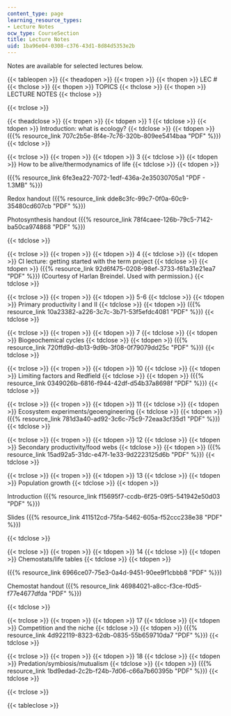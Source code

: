 ```yaml
---
content_type: page
learning_resource_types:
- Lecture Notes
ocw_type: CourseSection
title: Lecture Notes
uid: 1ba96e04-0308-c376-43d1-8d84d5353e2b
---
```


Notes are available for selected lectures below.

{{< tableopen >}}
{{< theadopen >}}
{{< tropen >}}
{{< thopen >}}
LEC #
{{< thclose >}}
{{< thopen >}}
TOPICS
{{< thclose >}}
{{< thopen >}}
LECTURE NOTES
{{< thclose >}}

{{< trclose >}}

{{< theadclose >}}
{{< tropen >}}
{{< tdopen >}}
1
{{< tdclose >}}
{{< tdopen >}}
Introduction: what is ecology?
{{< tdclose >}}
{{< tdopen >}}
({{% resource_link 707c2b5e-8f4e-7c76-320b-809ee5414baa "PDF" %}})
{{< tdclose >}}

{{< trclose >}}
{{< tropen >}}
{{< tdopen >}}
3
{{< tdclose >}}
{{< tdopen >}}
How to be alive/thermodynamics of life
{{< tdclose >}}
{{< tdopen >}}


({{% resource_link 6fe3ea22-7072-1edf-436a-2e35030705a1 "PDF - 1.3MB" %}})

Redox handout ({{% resource_link dde8c3fc-99c7-0f0a-60c9-35480cd607cb "PDF" %}})

Photosynthesis handout ({{% resource_link 78f4caee-126b-79c5-7142-ba50ca974868 "PDF" %}})


{{< tdclose >}}

{{< trclose >}}
{{< tropen >}}
{{< tdopen >}}
4
{{< tdclose >}}
{{< tdopen >}}
CI lecture: getting started with the term project
{{< tdclose >}}
{{< tdopen >}}
({{% resource_link 92d6f475-0208-98ef-3733-f61a31e21ea7 "PDF" %}}) (Courtesy of Harlan Breindel. Used with permission.)
{{< tdclose >}}

{{< trclose >}}
{{< tropen >}}
{{< tdopen >}}
5-6
{{< tdclose >}}
{{< tdopen >}}
Primary productivity I and II
{{< tdclose >}}
{{< tdopen >}}
({{% resource_link 10a23382-a226-3c7c-3b71-53f5efdc4081 "PDF" %}})
{{< tdclose >}}

{{< trclose >}}
{{< tropen >}}
{{< tdopen >}}
7
{{< tdclose >}}
{{< tdopen >}}
Biogeochemical cycles
{{< tdclose >}}
{{< tdopen >}}
({{% resource_link 720ffd9d-db13-9d9b-3f08-0f79079dd25c "PDF" %}})
{{< tdclose >}}

{{< trclose >}}
{{< tropen >}}
{{< tdopen >}}
10
{{< tdclose >}}
{{< tdopen >}}
Limiting factors and Redfield
{{< tdclose >}}
{{< tdopen >}}
({{% resource_link 0349026b-6816-f944-42df-d54b37a8698f "PDF" %}})
{{< tdclose >}}

{{< trclose >}}
{{< tropen >}}
{{< tdopen >}}
11
{{< tdclose >}}
{{< tdopen >}}
Ecosystem experiments/geoengineering
{{< tdclose >}}
{{< tdopen >}}
({{% resource_link 781d3a40-ad92-3c6c-75c9-72eaa3cf35d1 "PDF" %}})
{{< tdclose >}}

{{< trclose >}}
{{< tropen >}}
{{< tdopen >}}
12
{{< tdclose >}}
{{< tdopen >}}
Secondary productivity/food webs
{{< tdclose >}}
{{< tdopen >}}
({{% resource_link 15ad92a5-31dc-e47f-1e33-9d2223125d6b "PDF" %}})
{{< tdclose >}}

{{< trclose >}}
{{< tropen >}}
{{< tdopen >}}
13
{{< tdclose >}}
{{< tdopen >}}
Population growth
{{< tdclose >}}
{{< tdopen >}}


Introduction ({{% resource_link f15695f7-ccdb-6f25-09f5-541942e50d03 "PDF" %}})

Slides ({{% resource_link 411512cd-75fa-5462-605a-f52ccc238e38 "PDF" %}})


{{< tdclose >}}

{{< trclose >}}
{{< tropen >}}
{{< tdopen >}}
14
{{< tdclose >}}
{{< tdopen >}}
Chemostats/life tables
{{< tdclose >}}
{{< tdopen >}}


({{% resource_link 6966ce07-75e3-0a4d-9451-90ee9f1cbbb8 "PDF" %}})

Chemostat handout ({{% resource_link 46984021-a8cc-f3ce-f0d5-f77e4677dfda "PDF" %}})


{{< tdclose >}}

{{< trclose >}}
{{< tropen >}}
{{< tdopen >}}
17
{{< tdclose >}}
{{< tdopen >}}
Competition and the niche
{{< tdclose >}}
{{< tdopen >}}
({{% resource_link 4d922119-8323-62db-0835-55b659710da7 "PDF" %}})
{{< tdclose >}}

{{< trclose >}}
{{< tropen >}}
{{< tdopen >}}
18
{{< tdclose >}}
{{< tdopen >}}
Predation/symbiosis/mutualism
{{< tdclose >}}
{{< tdopen >}}
({{% resource_link 1bd9edad-2c2b-f24b-7d06-c66a7b60395b "PDF" %}})
{{< tdclose >}}

{{< trclose >}}

{{< tableclose >}}